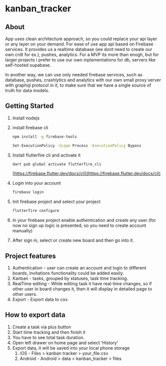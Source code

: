 # kanban_tracker

## About
App uses clean architecture approach, so you could replace your api layer or any layer on your demand. For ease of use app api based on Firebase services. 
It provides us a realtime database (we dont need to create our own crdt for ex.), pushes, analytics. For a MVP its more than enogh, but for larger projects i prefer to use our own inplementations for db, servers like self-hosted supabase.

In another way, we can use only needed firebase services, such as database, pushes, crashlytics and analytics with our own small proxy server with graphql protocol in it, to make sure that we have a single source of truth for data models.

## Getting Started

1. Install nodejs
2. install firebase cli
    
    ```bash
    npm install -g firebase-tools
    ```
    
    ```bash
    Set-ExecutionPolicy -Scope Process -ExecutionPolicy Bypass
    ```
    
3. Install flutterfire cli and activate it
    
    ```bash
    dart pub global activate flutterfire_cli
    ```
    
    [https://firebase.flutter.dev/docs/cli](https://firebase.flutter.dev/docs/cli)
    
4. Login into your account
    
    ```bash
    firebase login
    ```
    
5. Init firebase project and select your project
    
    ```bash
    flutterfire configure
    ```
    
6. In your firebase project enable authentication and create any user (for now no sign up logic is presented, so you need to create account manually)
7. After sign in, select or create new board and then go into it.

## Project features
1. Authentication - user can create an account and login to different boards, invitations functionality could be added easily.
2. Kanban - tasks, grouped by statuses, task time tracking.
3. RealTime editing - While editing task it have real-time changes, so if other user in board changes it, then it will display in detailed page to  other users. 
4. Export - Export data to csv.

## How to export data
1. Create a task via plus button
2. Start time tracking and then finish it
3. You have to see total task duration.
4. Open left drawer on home page and select ‘History’
5. Export data, it will be saved into your local phone storage
    1. iOS - Files > kanban tracker > your_file.csv
    2. Android - Android > data > kanban_tracker > files

